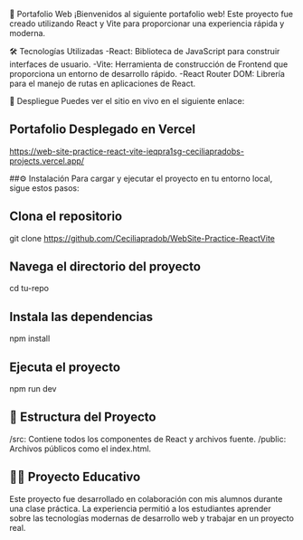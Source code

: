 🌟 Portafolio Web
¡Bienvenidos al siguiente portafolio web! Este proyecto fue creado utilizando React y Vite para proporcionar una experiencia rápida y moderna.

🛠️ Tecnologías Utilizadas
-React: Biblioteca de JavaScript para construir interfaces de usuario.
-Vite: Herramienta de construcción de Frontend que proporciona un entorno de desarrollo rápido.
-React Router DOM: Librería para el manejo de rutas en aplicaciones de React.

🚀 Despliegue
Puedes ver el sitio en vivo en el siguiente enlace:

## Portafolio Desplegado en Vercel
https://web-site-practice-react-vite-ieqpra1sg-ceciliapradobs-projects.vercel.app/

##⚙️ Instalación
Para cargar y ejecutar el proyecto en tu entorno local, sigue estos pasos:

## Clona el repositorio
git clone https://github.com/Ceciliapradob/WebSite-Practice-ReactVite
## Navega el directorio del proyecto 
cd tu-repo
## Instala las dependencias
npm install
## Ejecuta el proyecto
npm run dev


## 📁 Estructura del Proyecto
/src: Contiene todos los componentes de React y archivos fuente.
/public: Archivos públicos como el index.html.

## 👩‍🏫 Proyecto Educativo
Este proyecto fue desarrollado en colaboración con mis alumnos durante una clase práctica. La experiencia permitió a los estudiantes aprender sobre las tecnologías modernas de desarrollo web y trabajar en un proyecto real.
